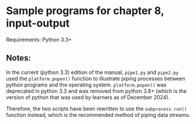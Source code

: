 # Sample programs for chapter 8, input-output

Requirements: Python 3.3+

## Notes:

In the current (python 3.3) edition of the manual, `pipe1.py` and `pipe2.py` used the `platform.popen()`
function to illustrate piping processes between python programs and the operating system. `platform.popen()` 
was deprecated in python 3.3 and was removed from python 3.8+ (which is the version of python that was
used by learners as of December 2024).

Therefore, the two scripts have been rewritten to use the `subprocess.run()` function instead, which is the
recommended method of piping data streams.